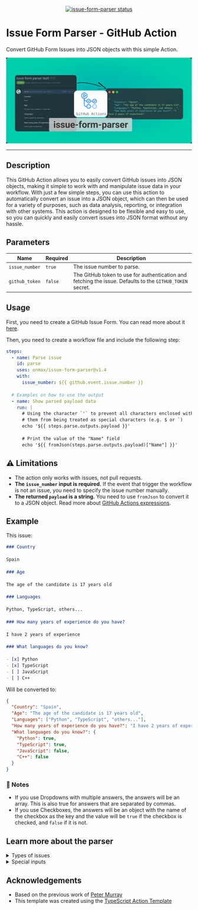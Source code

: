 <p align="center">
  <a href="https://github.com/onmax/issue-form-parser/actions"><img alt="issue-form-parser status" src="https://github.com/onmax/issue-form-parser/actions/workflows/test.yml/badge.svg"></a>
</p>

# Issue Form Parser - GitHub Action

Convert GitHub Form Issues into JSON objects with this simple Action.

![Issue Form Parser](./issue-form-parser.png)

---

## Description

This GitHub Action allows you to easily convert GitHub issues into JSON objects,
making it simple to work with and manipulate issue data in your workflow. With
just a few simple steps, you can use this action to automatically convert an
issue into a JSON object, which can then be used for a variety of purposes, such
as data analysis, reporting, or integration with other systems. This action is
designed to be flexible and easy to use, so you can quickly and easily convert
issues into JSON format without any hassle.

## Parameters

| Name           | Required | Description                                                                                               |
| -------------- | -------- | --------------------------------------------------------------------------------------------------------- |
| `issue_number` | `true`   | The issue number to parse.                                                                                |
| `github_token` | `false`  | The GitHub token to use for authentication and fetching the issue. Defaults to the `GITHUB_TOKEN` secret. |

## Usage

First, you need to create a GitHub Issue Form. You can read more about it
[here](https://docs.github.com/en/communities/using-templates-to-encourage-useful-issues-and-pull-requests/syntax-for-issue-forms).

Then, you need to create a workflow file and include the following step:

```yaml
steps:
  - name: Parse issue
    id: parse
    uses: onmax/issue-form-parser@v1.4
    with:
      issue_number: ${{ github.event.issue.number }}

  # Examples on how to use the output
  - name: Show parsed payload data
    run: |
      # Using the character `'` to prevent all characters enclosed within
      # them from being treated as special characters (e.g. $ or `)
      echo '${{ steps.parse.outputs.payload }}'

      # Print the value of the "Name" field
      echo '${{ fromJson(steps.parse.outputs.payload)["Name"] }}'
```

## ⚠️ Limitations

- The action only works with issues, not pull requests.
- **The `issue_number` input is required.** If the event that trigger the
  workflow is not an issue, you need to specify the issue number manually.
- **The returned `payload` is a string.** You need to use `fromJson` to convert
  it to a JSON object. Read more about
  [GitHub Actions expressions](https://docs.github.com/en/actions/learn-github-actions/expressions#fromJson).

## Example

This issue:

```md
### Country

Spain

### Age

The age of the candidate is 17 years old

### Languages

Python, TypeScript, others...

### How many years of experience do you have?

I have 2 years of experience

### What languages do you know?

- [x] Python
- [x] TypeScript
- [ ] JavaScript
- [ ] C++
```

Will be converted to:

```json
{
  "Country": "Spain",
  "Age": "The age of the candidate is 17 years old",
  "Languages": ["Python", "TypeScript", "others..."],
  "How many years of experience do you have?": "I have 2 years of experience",
  "What languages do you know?": {
    "Python": true,
    "TypeScript": true,
    "JavaScript": false,
    "C++": false
  }
}
```

### 📝 Notes

- If you use Dropdowns with multiple answers, the answers will be an array. This
  is also true for answers that are separated by commas.
- If you use Checkboxes, the answers will be an object with the name of the
  checkbox as the key and the value will be `true` if the checkbox is checked,
  and `false` if it is not.

## Learn more about the parser

<details>
<summary>Types of issues</summary>

## Types of issues

To understand and format the issues, first we need to understand the different
types of issues that can be created using GitHub UI. There are two types of
issues that can be created:

### Issue Form

This types of forms are created using the issue form feature, where the user
needs to fill in the form. The content of the issue is the form itself, and the
user's answers are in the body of the issue.

```md
### Question 1\n\nAnswer 1\n\n### Question 2\n\nAnswer 2\n\n### Question 3\n\nAnswer 3
```

This issue will be parsed as:

```json
{
  "Question 1": "Answer 1",
  "Question 2": "Answer 2",
  "Question 3": "Answer 3"
}
```

### Regular issue

This types of forms are the more traditional ones, where the user can write
whatever they want in the body of the issue. The content of the issue is the
body of the issue.

```md
# Question 1\r\n\r\nThis is my answer\r\n\r\n## Question 2\r\n\r\nThis is my second answer\r\n\r\n#### Question 3\r\n\r\nThis is my third answer
```

This issue will be parsed as:

```json
{
  "Question 1": "This is my answer",
  "Question 2": "This is my second answer",
  "Question 3": "This is my third answer"
}
```

> As you can see, Regular issues required to have a title followed by a block
> with the answer.

You can see the two types of issues here:

- [Issue Form](https://api.github.com/repos/onmax/nimiq-icons/issues/113)
- [Regular issue](https://api.github.com/repos/onmax/issue-form-parser/issues/10)
</details>

<details>
<summary>Special inputs</summary>

## Types of inputs

Apart from the `input` and `textarea` inputs, there are other types of inputs
that can be used in GitHub forms:

### Dropdown

With the dropdown input, the user can select one or more options from a list. In
the markdown, the options are separated by commas.

```md
### Languages\n\nSpanish, English, German
```

This issue will be parsed as:

```json
{
  "Languages": ["Spanish", "English", "German"]
}
```

### Checkboxes

With the checkboxes input, the user can select one or more options from a list.
In the markdown, the options are separated by commas.

```md
### Languages\n\n- [X] Spanish\n- [ ] English\n- [X] German
```

This issue will be parsed as:

```json
{
  "Languages": {
    "Spanish": true,
    "English": false,
    "German": true
  }
}
```

</details>

## Acknowledgements

- Based on the previous work of
  [Peter Murray](https://github.com/peter-murray/issue-forms-body-parser)
- This template was created using the
  [TypeScript Action Template](https://github.com/actions/typescript-action)
